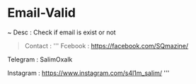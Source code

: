 # Email-Valid
~ Desc : Check if email is exist or not


> Contact : 
   '''
   Fcebook : https://facebook.com/SQmazine/
   
   Telegram : SalimOxalk
   
   Instagram : https://www.instagram.com/s4l1m_salim/
   '''
